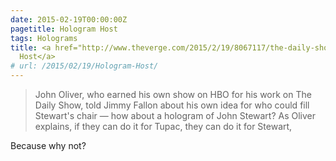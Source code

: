 ```yaml
---
date: 2015-02-19T00:00:00Z
pagetitle: Hologram Host
tags: Holograms
title: <a href="http://www.theverge.com/2015/2/19/8067117/the-daily-show-new-host-jon-stewart-hologram-says-john-oliver">Hologram
  Host</a>
# url: /2015/02/19/Hologram-Host/
---
```


> John Oliver, who earned his own show on HBO for his work on The Daily Show, told Jimmy Fallon about his own idea for who could fill Stewart's chair — how about a hologram of John Stewart? As Oliver explains, if they can do it for Tupac, they can do it for Stewart,

Because why not?

